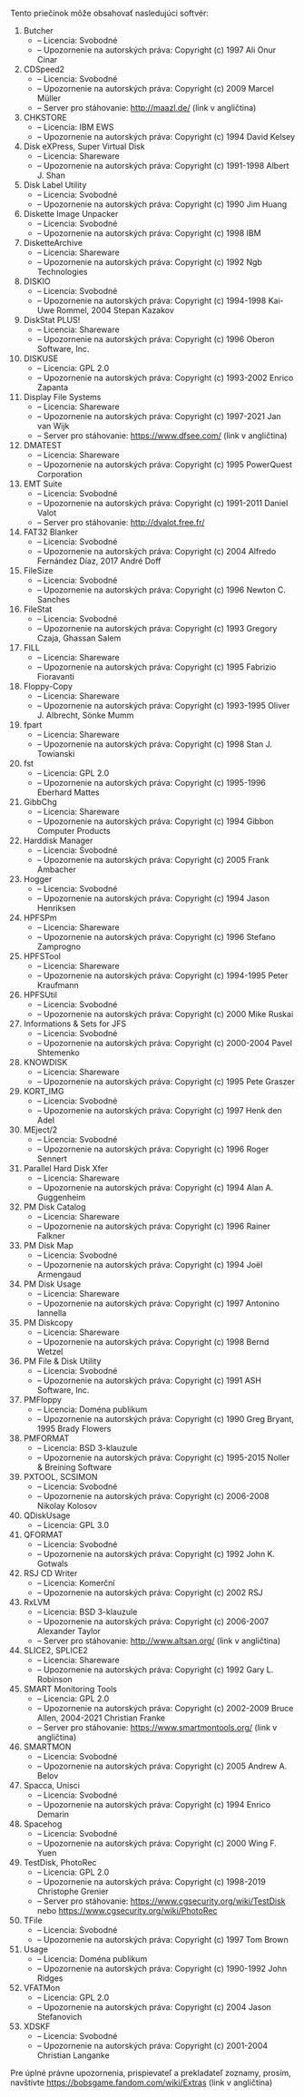 Tento priečinok môže obsahovať nasledujúci softvér:

1. Butcher
   - – Licencia: Svobodné
   - – Upozornenie na autorských práva: Copyright (c) 1997 Ali Onur Cinar
2. CDSpeed2
   - – Licencia: Svobodné
   - – Upozornenie na autorských práva: Copyright (c) 2009 Marcel Müller
   - – Server pro stáhovanie: http://maazl.de/ (link v angličtina)
3. CHKSTORE
   - – Licencia: IBM EWS
   - – Upozornenie na autorských práva: Copyright (c) 1994 David Kelsey
4. Disk eXPress, Super Virtual Disk
   - – Licencia: Shareware
   - – Upozornenie na autorských práva: Copyright (c) 1991-1998 Albert J. Shan
5. Disk Label Utility
   - – Licencia: Svobodné
   - – Upozornenie na autorských práva: Copyright (c) 1990 Jim Huang
6. Diskette Image Unpacker
   - – Licencia: Svobodné
   - – Upozornenie na autorských práva: Copyright (c) 1998 IBM
7. DisketteArchive
   - – Licencia: Shareware
   - – Upozornenie na autorských práva: Copyright (c) 1992 Ngb Technologies
8. DISKIO
   - – Licencia: Svobodné
   - – Upozornenie na autorských práva: Copyright (c) 1994-1998 Kai-Uwe Rommel, 2004 Stepan Kazakov
9. DiskStat PLUS!
   - – Licencia: Shareware
   - – Upozornenie na autorských práva: Copyright (c) 1996 Oberon Software, Inc.
10. DISKUSE
    - – Licencia: GPL 2.0
    - – Upozornenie na autorských práva: Copyright (c) 1993-2002 Enrico Zapanta
11. Display File Systems
    - – Licencia: Shareware
    - – Upozornenie na autorských práva: Copyright (c) 1997-2021 Jan van Wijk
    - – Server pro stáhovanie: https://www.dfsee.com/ (link v angličtina)
12. DMATEST
    - – Licencia: Shareware
    - – Upozornenie na autorských práva: Copyright (c) 1995 PowerQuest Corporation
13. EMT Suite
    - – Licencia: Svobodné
    - – Upozornenie na autorských práva: Copyright (c) 1991-2011 Daniel Valot
    - – Server pro stáhovanie: http://dvalot.free.fr/
14. FAT32 Blanker
    - – Licencia: Svobodné
    - – Upozornenie na autorských práva: Copyright (c) 2004 Alfredo Fernández Díaz, 2017 André Doff
15. FileSize
    - – Licencia: Svobodné
    - – Upozornenie na autorských práva: Copyright (c) 1996 Newton C. Sanches
16. FileStat
    - – Licencia: Svobodné
    - – Upozornenie na autorských práva: Copyright (c) 1993 Gregory Czaja, Ghassan Salem
17. FILL
    - – Licencia: Shareware
    - – Upozornenie na autorských práva: Copyright (c) 1995 Fabrizio Fioravanti
18. Floppy-Copy
    - – Licencia: Shareware
    - – Upozornenie na autorských práva: Copyright (c) 1993-1995 Oliver J. Albrecht, Sönke Mumm
19. fpart
    - – Licencia: Shareware
    - – Upozornenie na autorských práva: Copyright (c) 1998 Stan J. Towianski
20. fst
    - – Licencia: GPL 2.0
    - – Upozornenie na autorských práva: Copyright (c) 1995-1996 Eberhard Mattes
21. GibbChg
    - – Licencia: Shareware
    - – Upozornenie na autorských práva: Copyright (c) 1994 Gibbon Computer Products
22. Harddisk Manager
    - – Licencia: Svobodné
    - – Upozornenie na autorských práva: Copyright (c) 2005 Frank Ambacher
23. Hogger
    - – Licencia: Svobodné
    - – Upozornenie na autorských práva: Copyright (c) 1994 Jason Henriksen
24. HPFSPm
    - – Licencia: Shareware
    - – Upozornenie na autorských práva: Copyright (c) 1996 Stefano Zamprogno
25. HPFSTool
    - – Licencia: Shareware
    - – Upozornenie na autorských práva: Copyright (c) 1994-1995 Peter Kraufmann
26. HPFSUtil
    - – Licencia: Svobodné
    - – Upozornenie na autorských práva: Copyright (c) 2000 Mike Ruskai
27. Informations & Sets for JFS
    - – Licencia: Svobodné
    - – Upozornenie na autorských práva: Copyright (c) 2000-2004 Pavel Shtemenko
28. KNOWDISK
    - – Licencia: Shareware
    - – Upozornenie na autorských práva: Copyright (c) 1995 Pete Graszer
29. KORT_IMG
    - – Licencia: Svobodné
    - – Upozornenie na autorských práva: Copyright (c) 1997 Henk den Adel
30. MEject/2
    - – Licencia: Svobodné
    - – Upozornenie na autorských práva: Copyright (c) 1996 Roger Sennert
31. Parallel Hard Disk Xfer
    - – Licencia: Shareware
    - – Upozornenie na autorských práva: Copyright (c) 1994 Alan A. Guggenheim
32. PM Disk Catalog
    - – Licencia: Shareware
    - – Upozornenie na autorských práva: Copyright (c) 1996 Rainer Falkner
33. PM Disk Map
    - – Licencia: Svobodné
    - – Upozornenie na autorských práva: Copyright (c) 1994 Joël Armengaud
34. PM Disk Usage
    - – Licencia: Shareware
    - – Upozornenie na autorských práva: Copyright (c) 1997 Antonino Iannella
35. PM Diskcopy
    - – Licencia: Shareware
    - – Upozornenie na autorských práva: Copyright (c) 1998 Bernd Wetzel
36. PM File & Disk Utility
    - – Licencia: Svobodné
    - – Upozornenie na autorských práva: Copyright (c) 1991 ASH Software, Inc.
37. PMFloppy
    - – Licencia: Doména publikum
    - – Upozornenie na autorských práva: Copyright (c) 1990 Greg Bryant, 1995 Brady Flowers
38. PMFORMAT
    - – Licencia: BSD 3-klauzule
    - – Upozornenie na autorských práva: Copyright (c) 1995-2015 Noller & Breining Software
39. PXTOOL, SCSIMON
    - – Licencia: Svobodné
    - – Upozornenie na autorských práva: Copyright (c) 2006-2008 Nikolay Kolosov
40. QDiskUsage
    - – Licencia: GPL 3.0
41. QFORMAT
    - – Licencia: Svobodné
    - – Upozornenie na autorských práva: Copyright (c) 1992 John K. Gotwals
42. RSJ CD Writer
    - – Licencia: Komerční
    - – Upozornenie na autorských práva: Copyright (c) 2002 RSJ
43. RxLVM
    - – Licencia: BSD 3-klauzule
    - – Upozornenie na autorských práva: Copyright (c) 2006-2007 Alexander Taylor
    - – Server pro stáhovanie: http://www.altsan.org/ (link v angličtina)
44. SLICE2, SPLICE2
    - – Licencia: Shareware
    - – Upozornenie na autorských práva: Copyright (c) 1992 Gary L. Robinson
45. SMART Monitoring Tools
    - – Licencia: GPL 2.0
    - – Upozornenie na autorských práva: Copyright (c) 2002-2009 Bruce Allen, 2004-2021 Christian Franke
    - – Server pro stáhovanie: https://www.smartmontools.org/ (link v angličtina)
46. SMARTMON
    - – Licencia: Svobodné
    - – Upozornenie na autorských práva: Copyright (c) 2005 Andrew A. Belov
47. Spacca, Unisci
    - – Licencia: Svobodné
    - – Upozornenie na autorských práva: Copyright (c) 1994 Enrico Demarin
48. Spacehog
    - – Licencia: Svobodné
    - – Upozornenie na autorských práva: Copyright (c) 2000 Wing F. Yuen
49. TestDisk, PhotoRec
    - – Licencia: GPL 2.0
    - – Upozornenie na autorských práva: Copyright (c) 1998-2019 Christophe Grenier
    - – Server pro stáhovanie: https://www.cgsecurity.org/wiki/TestDisk nebo https://www.cgsecurity.org/wiki/PhotoRec
50. TFile
    - – Licencia: Svobodné
    - – Upozornenie na autorských práva: Copyright (c) 1997 Tom Brown
51. Usage
    - – Licencia: Doména publikum
    - – Upozornenie na autorských práva: Copyright (c) 1990-1992 John Ridges
52. VFATMon
    - – Licencia: GPL 2.0
    - – Upozornenie na autorských práva: Copyright (c) 2004 Jason Stefanovich
53. XDSKF
    - – Licencia: Svobodné
    - – Upozornenie na autorských práva: Copyright (c) 2001-2004 Christian Langanke

Pre úplné právne upozornenia, prispievateľ a prekladateľ zoznamy, prosím, navštívte https://bobsgame.fandom.com/wiki/Extras (link v angličtina)
